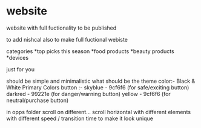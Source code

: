 # website
website with full fuctionality to be published


to add nishcal also to make full fuctional webiste



categories
*top picks this season
*food products
*beauty products
*devices  


just for you



should be simple and minimalistic
what should be the theme color:-
Black & White Primary Colors
button :-
skyblue - 9cf6f6 (for safe/exciting button)
darkred - 99221e (for danger/warning button)
yellow - 9cf6f6 (for neutral/purchase button)



in opps folder scroll on different...
scroll horizontal with different elements with different speed / transition time to make it look unique